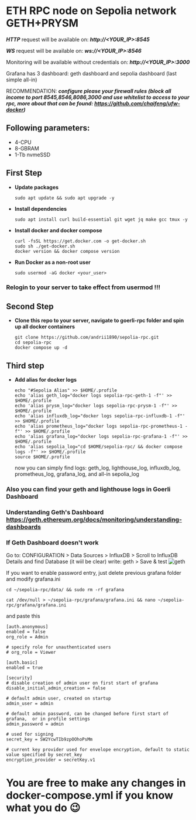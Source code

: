 # ETH RPC node on Sepolia network  GETH+PRYSM
 ***HTTP*** request will be available on: ***http://<YOUR_IP>:8545***
 
  ***WS*** request will be available on: ***ws://<YOUR_IP>:8546***
 
 Monitoring will be available without credentials on: ***http://<YOUR_IP>:3000***
 
 Grafana has 3 dashboard: geth dashboard and sepolia dashboard (last simple all-in)

 RECOMMENDATION:
 ***configure please your firewall rules (block all income to port 8545,8546,8086,3000 and use whitelist to access to your rpc, more about that can be found:   https://github.com/chaifeng/ufw-docker)***
 
## Following parameters:
- 4-CPU
- 8-GBRAM
- 1-Tb nvmeSSD

## First Step
- **Update packages**
    ```
    sudo apt update && sudo apt upgrade -y
    ```
- **Install dependencies**
     ```
     sudo apt install curl build-essential git wget jq make gcc tmux -y
     ```
- **Install docker and docker compose**
    ```
    curl -fsSL https://get.docker.com -o get-docker.sh
    sudo sh ./get-docker.sh
    docker version && docker compose version
    ```

- **Run Docker as a non-root user**
    ```
    sudo usermod -aG docker <your_user>
    ```

### Relogin to your server to take effect from usermod !!!

## Second Step 
- **Clone this repo to your server, navigate to goerli-rpc folder and spin up all docker containers**
    ```
    git clone https://github.com/andrii1890/sepolia-rpc.git
    cd sepolia-rpc
    docker compose up -d
    ```

## Third step
- **Add alias for docker logs**
    ```
    echo "#Sepolia Alias" >> $HOME/.profile
    echo 'alias geth_log="docker logs sepolia-rpc-geth-1 -f"' >> $HOME/.profile
    echo 'alias prysm_log="docker logs sepolia-rpc-prysm-1 -f"' >> $HOME/.profile
    echo 'alias influxdb_log="docker logs sepolia-rpc-influxdb-1 -f"' >> $HOME/.profile
    echo 'alias prometheus_log="docker logs sepolia-rpc-prometheus-1 -f"' >> $HOME/.profile
    echo 'alias grafana_log="docker logs sepolia-rpc-grafana-1 -f"' >> $HOME/.profile
    echo 'alias sepolia_log="cd $HOME/sepolia-rpc/ && docker compose logs -f"' >> $HOME/.profile
    source $HOME/.profile
    ```
    now you can simply find logs: geth_log, lighthouse_log, influxdb_log, prometheus_log, grafana_log, and all-in sepolia_log 
### Also you can find your geth and lighthouse logs in Goerli Dashboard   
### Understanding Geth's Dashboard https://geth.ethereum.org/docs/monitoring/understanding-dashboards

### If Geth Dashboard doesn't work
Go to: CONFIGURATION > Data Sources > InfluxDB > Scroll to InfluxDB Details and find Database (it wiil be clear) write: geth > Save & test
![geth](https://user-images.githubusercontent.com/95629373/230673978-bf5174c0-d652-4306-b0c0-499f3f150778.png)

If you want to enable password entry, just delete previous grafana folder and modify grafana.ini 
```
cd ~/sepolia-rpc/data/ && sudo rm -rf grafana
```
```
cat /dev/null > ~/sepolia-rpc/grafana/grafana.ini && nano ~/sepolia-rpc/grafana/grafana.ini
```

and paste this

```
[auth.anonymous]
enabled = false
org_role = Admin

# specify role for unauthenticated users
# org_role = Viewer

[auth.basic]
enabled = true

[security]
# disable creation of admin user on first start of grafana
disable_initial_admin_creation = false

# default admin user, created on startup
admin_user = admin

# default admin password, can be changed before first start of grafana,  or in profile settings
admin_password = admin

# used for signing
secret_key = SW2YcwTIb9zpOOhoPsMm

# current key provider used for envelope encryption, default to static value specified by secret_key
encryption_provider = secretKey.v1
```

# You are free to make any changes in docker-compose.yml if you know what you do :wink:
